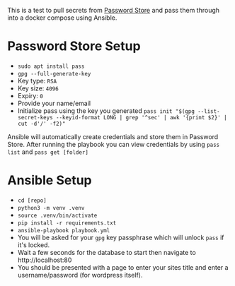 
This is a test to pull secrets from [Password Store](https://www.passwordstore.org/) and pass them through into a docker compose using Ansible.

# Password Store Setup
* `sudo apt install pass`
* `gpg --full-generate-key`
 * Key type: `RSA`
 * Key size: `4096`
 * Expiry: `0`
 * Provide your name/email
* Initialize pass using the key you generated `pass init "$(gpg --list-secret-keys --keyid-format LONG | grep '^sec' | awk '{print $2}' | cut -d'/' -f2)"`

Ansible will automatically create credentials and store them in Password Store. After running the playbook you can view credentials by using `pass list` and `pass get [folder]`

# Ansible Setup

* `cd [repo]`
* `python3 -m venv .venv`
* `source .venv/bin/activate`
* `pip install -r requirements.txt`
* `ansible-playbook playbook.yml`
* You will be asked for your `gpg` key passphrase which will unlock `pass` if it's locked.
* Wait a few seconds for the database to start then navigate to http://localhost:80
* You should be presented with a page to enter your sites title and enter a username/password (for wordpress itself).
